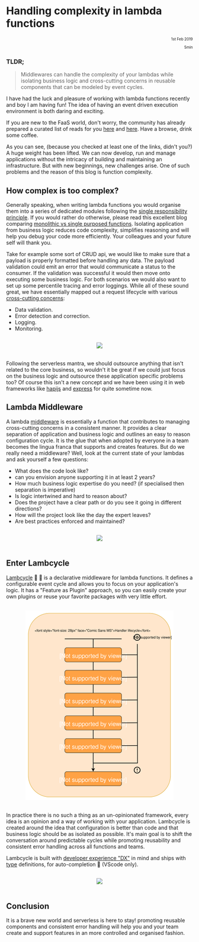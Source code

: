 # Handling complexity in lambda functions
<p style="font-size:10px; text-align:right; margin: 0;">1st Feb 2019</p>
<p style="font-size:10px; text-align:right">5min</p>

### TLDR;
> Middlewares can handle the complexity of your lambdas while isolating business logic and cross-cutting concerns in reusable components that can be modeled by event cycles.


I have had the luck and pleasure of working with lambda functions recently and boy I am having fun! The idea of having an event driven execution environment is both daring and exciting.

If you are new to the FaaS world, don't worry, the community has already prepared a curated list of reads for you [here](https://github.com/anaibol/awesome-serverless) and [here](https://github.com/pmuens/awesome-serverless). Have a browse, drink some coffee.

As you can see, (because you checked at least one of the links, didn't you?) A huge weight has been lifted. We can now develop, run and manage applications without the intricacy of building and maintaining an infrastructure. But with new beginnings, new challenges arise. One of such problems and the reason of this blog is function complexity.

## How complex is too complex?

Generally speaking, when writing lambda functions you would organise them into a series of dedicated modules following the [single responsibility principle](https://en.wikipedia.org/wiki/Single_responsibility_principle). If you would rather do otherwise, please read this excellent blog comparing [monolithic vs single purposed functions](https://hackernoon.com/aws-lambda-should-you-have-few-monolithic-functions-or-many-single-purposed-functions-8c3872d4338f). Isolating application from business logic reduces code complexity, simplifies reasoning and will help you debug your code more efficiently. Your colleagues and your future self will thank you.

Take for example some sort of CRUD api, we would like to make sure that a payload is properly formatted before handling any data. The payload validation could emit an error that would communicate a status to the consumer. If the validation was successful it would then move onto executing some business logic. For both scenarios we would also want to set up some percentile tracing and error loggings. While all of these sound great, we have essentially mapped out a request lifecycle with various [cross-cutting concerns](https://en.wikipedia.org/wiki/Cross-cutting_concern):

- Data validation.
- Error detection and correction.
- Logging.
- Monitoring.

<div align="center" style="padding: 15px">
    <img src="https://media.giphy.com/media/W96QyV2ACacGk/giphy.gif" height=200>
</div>

Following the serverless mantra, we should outsource anything that isn't related to the core business, so wouldn't it be great if we could just focus on the business logic and outsource these application specific problems too? 
Of course this isn't a new concept and we have been using it in web frameworks like [hapijs](http://hapijs.com) and [express](https://expressjs.com) for quite sometime now.

## Lambda Middleware

A lambda [middleware](https://en.wikipedia.org/wiki/Middleware) is essentially a function that contributes to managing cross-cutting concerns in a consistent manner. It provides a clear separation of application and business logic and outlines an easy to reason configuration cycle. It is the glue that when adopted by everyone in a team becomes the lingua franca that supports and creates features. But do we really need a middleware? Well, look at the current state of your lambdas and ask yourself a few questions:

 - What does the code look like?
 - can you envision anyone supporting it in at least 2 years?
 - How much business logic expertise do you need? (if specialised then separation is imperative)
 - Is logic intertwined and hard to reason about?
 - Does the project have a clear path or do you see it going in different directions?
 - How will the project look like the day the expert leaves?
 - Are best practices enforced and maintained?

<div align="center" style="padding: 15px">
    <img src="https://media.giphy.com/media/3sZlRwZfxAI8g/giphy.gif" height=200>
</div>

## Enter Lambcycle

[Lambcycle](https://github.com/juliantellez/lambcycle) 🐑 🛵 is a declarative middleware for lambda functions. It defines a configurable event cycle and allows you to focus on your application's logic. It has a "Feature as Plugin" approach, so you can easily create your own plugins or reuse your favorite packages with very little effort.

<div align="center" style="padding: 15px">
    <img src="https://raw.githubusercontent.com/juliantellez/lambcycle/develop/assets/lifecycle.svg?sanitize=true" width=400>
</div>

In practice there is no such a thing as an un-opinionated framework, every idea is an opinion and a way of working with your application. Lambcycle is created around the idea that configuration is better than code and that business logic should be as isolated as possible. It's main goal is to shift the conversation around predictable cycles while promoting reusability and consistent error handling across all functions and teams.

Lambcycle is built with [developer experience "DX"](https://hackernoon.com/the-best-practices-for-a-great-developer-experience-dx-9036834382b0) in mind and ships with [type](https://www.typescriptlang.org) definitions, for auto-completion 🚀 (VScode only).

<div align="center" style="padding: 15px">
    <img src="https://user-images.githubusercontent.com/4896851/51274743-db4db500-19c7-11e9-903c-cb50d127d933.gif" width=600>
</div>

## Conclusion

It is a brave new world and serverless is here to stay! promoting reusable components and consistent error handling will help you and your team create and support features in an more controlled and organised fashion.


